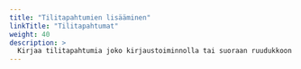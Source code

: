 ```yaml
---
title: "Tilitapahtumien lisääminen"
linkTitle: "Tilitapahtumat"
weight: 40
description: >
  Kirjaa tilitapahtumia joko kirjaustoiminnolla tai suoraan ruudukkoon kirjoittamalla. Tilitapahtumat voivat olla laskujen maksuja, tuloja, menoja, siirtoja tai hyvityksiä.
--- 
```

